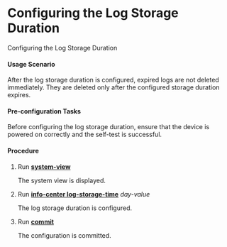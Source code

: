 Configuring the Log Storage Duration
====================================

Configuring the Log Storage Duration

#### Usage Scenario

After the log storage duration is configured, expired logs are not deleted immediately. They are deleted only after the configured storage duration expires.


#### Pre-configuration Tasks

Before configuring the log storage duration, ensure that the device is powered on correctly and the self-test is successful.


#### Procedure

1. Run [**system-view**](cmdqueryname=system-view)
   
   
   
   The system view is displayed.
2. Run [**info-center log-storage-time**](cmdqueryname=info-center+log-storage-time) *day-value*
   
   
   
   The log storage duration is configured.
3. Run [**commit**](cmdqueryname=commit)
   
   
   
   The configuration is committed.